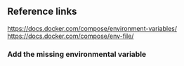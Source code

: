 ## Reference links

https://docs.docker.com/compose/environment-variables/
https://docs.docker.com/compose/env-file/

### Add the missing environmental variable